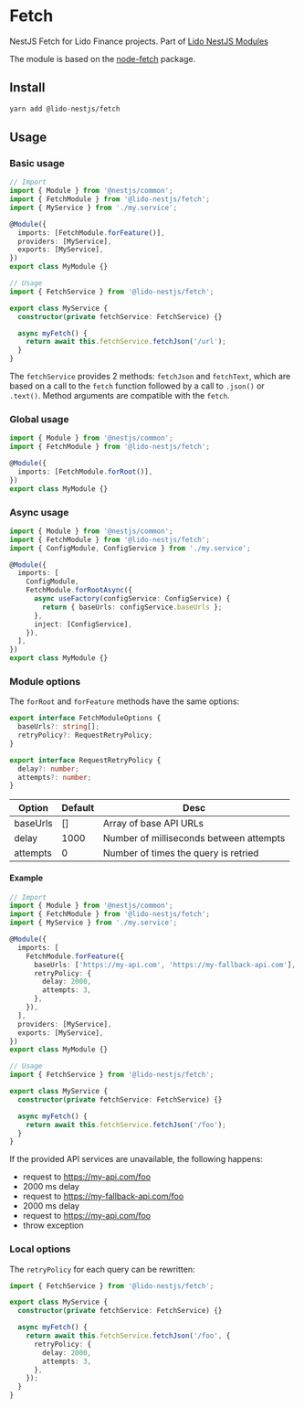 # Fetch

NestJS Fetch for Lido Finance projects.
Part of [Lido NestJS Modules](https://github.com/lidofinance/lido-nestjs-modules/#readme)

The module is based on the [node-fetch](https://www.npmjs.com/package/node-fetch) package.

## Install

```bash
yarn add @lido-nestjs/fetch
```

## Usage

### Basic usage

```ts
// Import
import { Module } from '@nestjs/common';
import { FetchModule } from '@lido-nestjs/fetch';
import { MyService } from './my.service';

@Module({
  imports: [FetchModule.forFeature()],
  providers: [MyService],
  exports: [MyService],
})
export class MyModule {}

// Usage
import { FetchService } from '@lido-nestjs/fetch';

export class MyService {
  constructor(private fetchService: FetchService) {}

  async myFetch() {
    return await this.fetchService.fetchJson('/url');
  }
}
```

The `fetchService` provides 2 methods: `fetchJson` and `fetchText`, which are based on a call to the `fetch` function followed by a call to `.json()` or `.text()`. Method arguments are compatible with the `fetch`.

### Global usage

```ts
import { Module } from '@nestjs/common';
import { FetchModule } from '@lido-nestjs/fetch';

@Module({
  imports: [FetchModule.forRoot()],
})
export class MyModule {}
```

### Async usage

```ts
import { Module } from '@nestjs/common';
import { FetchModule } from '@lido-nestjs/fetch';
import { ConfigModule, ConfigService } from './my.service';

@Module({
  imports: [
    ConfigModule,
    FetchModule.forRootAsync({
      async useFactory(configService: ConfigService) {
        return { baseUrls: configService.baseUrls };
      },
      inject: [ConfigService],
    }),
  ],
})
export class MyModule {}
```

### Module options

The `forRoot` and `forFeature` methods have the same options:

```ts
export interface FetchModuleOptions {
  baseUrls?: string[];
  retryPolicy?: RequestRetryPolicy;
}

export interface RequestRetryPolicy {
  delay?: number;
  attempts?: number;
}
```

| Option   | Default | Desc                                    |
| -------- | ------- | --------------------------------------- |
| baseUrls | []      | Array of base API URLs                  |
| delay    | 1000    | Number of milliseconds between attempts |
| attempts | 0       | Number of times the query is retried    |

#### Example

```ts
// Import
import { Module } from '@nestjs/common';
import { FetchModule } from '@lido-nestjs/fetch';
import { MyService } from './my.service';

@Module({
  imports: [
    FetchModule.forFeature({
      baseUrls: ['https://my-api.com', 'https://my-fallback-api.com'],
      retryPolicy: {
        delay: 2000,
        attempts: 3,
      },
    }),
  ],
  providers: [MyService],
  exports: [MyService],
})
export class MyModule {}

// Usage
import { FetchService } from '@lido-nestjs/fetch';

export class MyService {
  constructor(private fetchService: FetchService) {}

  async myFetch() {
    return await this.fetchService.fetchJson('/foo');
  }
}
```

If the provided API services are unavailable, the following happens:

- request to https://my-api.com/foo
- 2000 ms delay
- request to https://my-fallback-api.com/foo
- 2000 ms delay
- request to https://my-api.com/foo
- throw exception

### Local options

The `retryPolicy` for each query can be rewritten:

```ts
import { FetchService } from '@lido-nestjs/fetch';

export class MyService {
  constructor(private fetchService: FetchService) {}

  async myFetch() {
    return await this.fetchService.fetchJson('/foo', {
      retryPolicy: {
        delay: 2000,
        attempts: 3,
      },
    });
  }
}
```
